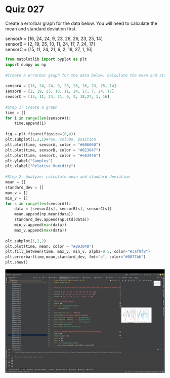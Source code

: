 # Quiz 027
Create a errorbar graph for the data below. You will need to calculate the mean and standard deviation first.

sensorA = [16, 24, 24, 9, 23, 26, 26, 23, 25, 14]  
sensorB = [2, 19, 25, 10, 11, 24, 17, 7, 24, 17]  
sensorC = [15, 11, 24, 21, 6, 2, 18, 27, 1, 16]  


```.py
from matplotlib import pyplot as plt
import numpy as np

#Create a errorbar graph for the data below. Calculate the mean and standard deviation first.

sensorA = [16, 24, 24, 9, 23, 26, 26, 23, 25, 14]
sensorB = [2, 19, 25, 10, 11, 24, 17, 7, 24, 17]
sensorC = [15, 11, 24, 21, 6, 2, 18,27, 1, 16]

#Step 1: Create a graph
time = []
for i in range(len(sensorA)):
    time.append(i)

fig = plt.figure(figsize=(8,4))
plt.subplot(1,2,1)#row, column, position
plt.plot(time, sensorA, color = "#606060")
plt.plot(time, sensorB, color = "#023047")
plt.plot(time, sensorC, color = "#e63946")
plt.ylabel("Samples")
plt.xlabel("Relative Humidity")

#Step 2: Analyze: calculate mean and standard deviation
mean = []
standard_dev = []
max_v = []
min_v = []
for s in range(len(sensorA)):
    data = [sensorA[s], sensorB[s], sensorC[s]]
    mean.append(np.mean(data))
    standard_dev.append(np.std(data))
    min_v.append(min(data))
    max_v.append(max(data))

plt.subplot(1,2,2)
plt.plot(time, mean, color = "#003049")
plt.fill_between(time, max_v, min_v, alpha=0.5, color="#caf0f8")
plt.errorbar(time,mean,standard_dev, fmt="o", color="#0077bb")
plt.show()
```

![](quiz027.jpg)

